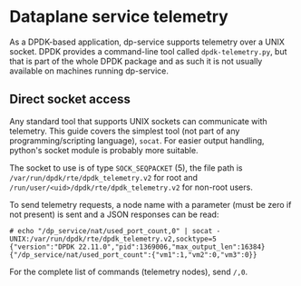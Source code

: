 # Dataplane service telemetry
As a DPDK-based application, dp-service supports telemetry over a UNIX socket. DPDK provides a command-line tool called `dpdk-telemetry.py`, but that is part of the whole DPDK package and as such it is not usually available on machines running dp-service.

## Direct socket access
Any standard tool that supports UNIX sockets can communicate with telemetry. This guide covers the simplest tool (not part of any programming/scripting language), `socat`. For easier output handling, python's socket module is probably more suitable.

The socket to use is of type `SOCK_SEQPACKET` (5), the file path is `/var/run/dpdk/rte/dpdk_telemetry.v2` for root and `/run/user/<uid>/dpdk/rte/dpdk_telemetry.v2` for non-root users.

To send telemetry requests, a node name with a parameter (must be zero if not present) is sent and a JSON responses can be read:
```
# echo "/dp_service/nat/used_port_count,0" | socat - UNIX:/var/run/dpdk/rte/dpdk_telemetry.v2,socktype=5
{"version":"DPDK 22.11.0","pid":1369006,"max_output_len":16384}{"/dp_service/nat/used_port_count":{"vm1":1,"vm2":0,"vm3":0}}
```

For the complete list of commands (telemetry nodes), send `/,0`.
